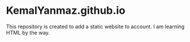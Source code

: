 # KemalYanmaz.github.io
This repository is created to add a static website to account. I am learning HTML by the way.
